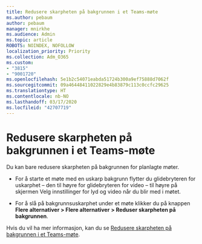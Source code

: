 ```yaml
---
title: Redusere skarpheten på bakgrunnen i et Teams-møte
ms.author: pebaum
author: pebaum
manager: mnirkhe
ms.audience: Admin
ms.topic: article
ROBOTS: NOINDEX, NOFOLLOW
localization_priority: Priority
ms.collection: Adm_O365
ms.custom:
- "3815"
- "9001720"
ms.openlocfilehash: 5e1b2c54071eabda51724b300a9ef75888d7062f
ms.sourcegitcommit: 09a46448411022829e4b83879c113c0ccfc29625
ms.translationtype: HT
ms.contentlocale: nb-NO
ms.lasthandoff: 03/17/2020
ms.locfileid: "42707719"
---
```

# <a name="blur-your-background-in-a-teams-meeting"></a>Redusere skarpheten på bakgrunnen i et Teams-møte

Du kan bare redusere skarpheten på bakgrunnen for planlagte møter.

- For å starte et møte med en uskarp bakgrunn flytter du glidebryteren for uskarphet – den til høyre for glidebryteren for video – til høyre på skjermen Velg innstillinger for lyd og video når du blir med i møtet.

- For å slå på bakgrunnsuskarphet under et møte klikker du på knappen **Flere alternativer > Flere alternativer** **> Reduser skarpheten på bakgrunnen**.

Hvis du vil ha mer informasjon, kan du se [Redusere skarpheten på bakgrunnen i et Teams-møte](https://support.office.com/article/Blur-your-background-in-a-Teams-meeting-f77a2381-443a-499d-825e-509a140f4780).